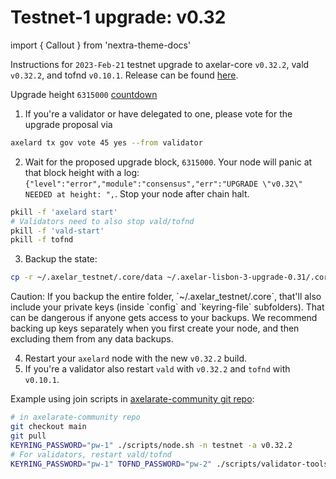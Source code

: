 # Testnet-1 upgrade: v0.32

import { Callout } from 'nextra-theme-docs'

Instructions for `2023-Feb-21` testnet upgrade to axelar-core `v0.32.2`, vald `v0.32.2`, and tofnd `v0.10.1`.
Release can be found [here](https://github.com/axelarnetwork/axelar-core/releases/tag/v0.32.2).

Upgrade height `6315000` [countdown](https://testnet.mintscan.io/axelar-testnet/blocks/6315000)

1. If you're a validator or have delegated to one, please vote for the upgrade proposal via

```bash
axelard tx gov vote 45 yes --from validator
```

2. Wait for the proposed upgrade block, `6315000`. Your node will panic at that block height with a log: `{"level":"error","module":"consensus","err":"UPGRADE \"v0.32\" NEEDED at height: ",`. Stop your node after chain halt.

```bash
pkill -f 'axelard start'
# Validators need to also stop vald/tofnd
pkill -f 'vald-start'
pkill -f tofnd
```

3. Backup the state:

```bash
cp -r ~/.axelar_testnet/.core/data ~/.axelar-lisbon-3-upgrade-0.31/.core/data
```

<Callout type="warning" emoji="⚠️">
  Caution: If you backup the entire folder, `~/.axelar_testnet/.core`, that'll also include your private keys (inside `config` and `keyring-file` subfolders). That can be dangerous if anyone gets access to your backups. We recommend backing up keys separately when you first create your node, and then excluding them from any data backups.
</Callout>

4. Restart your `axelard` node with the new `v0.32.2` build.
5. If you're a validator also restart `vald` with `v0.32.2` and `tofnd` with `v0.10.1`.

Example using join scripts in [axelarate-community git repo](https://github.com/axelarnetwork/axelarate-community):

```bash
# in axelarate-community repo
git checkout main
git pull
KEYRING_PASSWORD="pw-1" ./scripts/node.sh -n testnet -a v0.32.2
# For validators, restart vald/tofnd
KEYRING_PASSWORD="pw-1" TOFND_PASSWORD="pw-2" ./scripts/validator-tools-host.sh -n testnet -a v0.32.2 -q v0.10.1
```
